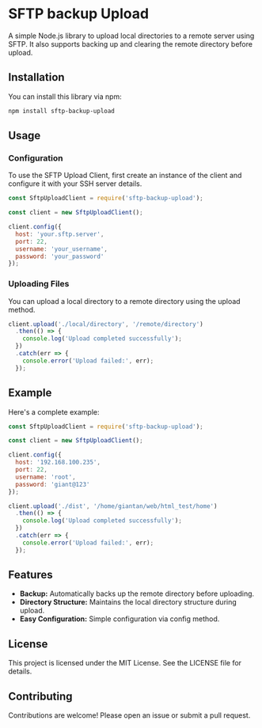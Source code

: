 # SFTP backup Upload 

A simple Node.js library to upload local directories to a remote server using SFTP. It also supports backing up and clearing the remote directory before upload.

## Installation

You can install this library via npm:

```bash
npm install sftp-backup-upload
```

## Usage

### Configuration
To use the SFTP Upload Client, first create an instance of the client and configure it with your SSH server details.

```javascript
const SftpUploadClient = require('sftp-backup-upload');

const client = new SftpUploadClient();

client.config({
  host: 'your.sftp.server',
  port: 22,
  username: 'your_username',
  password: 'your_password'
});
```

### Uploading Files
You can upload a local directory to a remote directory using the upload method.

```javascript
client.upload('./local/directory', '/remote/directory')
  .then(() => {
    console.log('Upload completed successfully');
  })
  .catch(err => {
    console.error('Upload failed:', err);
  });
```

## Example
Here's a complete example:

```javascript
const SftpUploadClient = require('sftp-backup-upload');

const client = new SftpUploadClient();

client.config({
  host: '192.168.100.235',
  port: 22,
  username: 'root',
  password: 'giant@123'
});

client.upload('./dist', '/home/giantan/web/html_test/home')
  .then(() => {
    console.log('Upload completed successfully');
  })
  .catch(err => {
    console.error('Upload failed:', err);
  });
```
## Features

*  **Backup:** Automatically backs up the remote directory before uploading.
*  **Directory Structure:** Maintains the local directory structure during upload.
* **Easy Configuration:** Simple configuration via config method.

## License

This project is licensed under the MIT License. See the LICENSE file for details.

## Contributing

Contributions are welcome! Please open an issue or submit a pull request.


